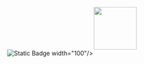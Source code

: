 <!DOCTYPE html>
<html>
  <body>
    <div id="header" align="center">
      <img src="https://media.giphy.com/media/RN8FdaB6T1bkkI5n4I/giphy.gif" width="100"/>
    </div>
    <div>
      <img <img alt="Static Badge" src="https://img.shields.io/badge/LinkedIn-blue">
 width="100"/>
    </div>
  </body>
</html>
